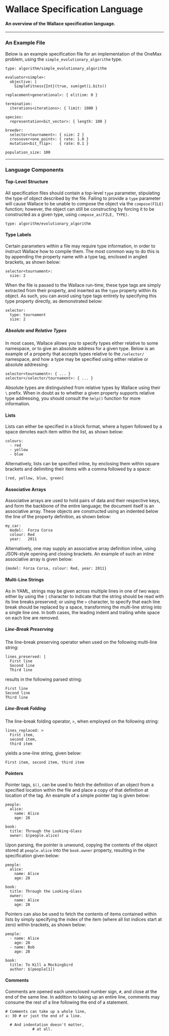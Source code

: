 # Wallace Specification Language
#### An overview of the Wallace specification language.

--------------------------------------------------------------------------------
### An Example File

Below is an example specification file for an implementation of the OneMax
problem, using the `simple_evolutionary_algorithm` type.

```
type: algorithm/simple_evolutionary_algorithm

evaluator<simple>:
  objective: |
    SimpleFitness{Int}(true, sum(get(i.bits))

replacement<generational>: { elitism: 0 }

termination:
  iterations<iterations>: { limit: 1000 }

species:
  representation<bit_vector>: { length: 100 }

breeder:
  selector<tournament>: { size: 2 }
  crossover<one_point>: { rate: 1.0 } 
  mutation<bit_flip>:   { rate: 0.1 }

population_size: 100
```

--------------------------------------------------------------------------------
### Language Components

#### Top-Level Structure

All specification files should contain a top-level `type` parameter, stipulating
the type of object described by the file. Failing to provide a `type` parameter
will cause Wallace to be unable to compose the object via the `compose(FILE)`
function; however, the object can still be constructing by forcing it to be
constructed as a given type, using `compose_as(FILE, TYPE)`.

```
type: algorithm/evolutionary_algorithm
```

#### Type Labels

Certain parameters within a file may require type information, in order to
instruct Wallace how to compile them. The most common way to do this is by
appending the property name with a type tag, enclosed in angled brackets,
as shown below:

```
selector<tournament>:
  size: 2
```

When the file is passed to the Wallace run-time, these type tags are simply
extracted from their property, and inserted as the `type` property within
its object. As such, you can avoid using type tags entirely by specifying
this type property directly, as demonstrated below:

```
selector:
  type: tournament
  size: 2
```

##### Absolute and Relative Types
In most cases, Wallace allows you to specify types either relative to some
namespace, or to give an absolute address for a given type. Below is an
example of a property that accepts types relative to the
`/selector/` namespace, and how a type may be specified using either
relative or absolute addressing:

```
selector<tournament>: { ... }
selector</selector/tournament>: { ... }
```

Absolute types are distinguished from relative types by Wallace using their
`\` prefix. When in doubt as to whether a given property supports relative
type addressing, you should consult the `help()` function for more information.

#### Lists

Lists can either be specified in a block format, where a hypen followed by
a space denotes each item within the list, as shown below:

```
colours:
  - red
  - yellow
  - blue
```

Alternatively, lists can be specified inline, by enclosing them within square
brackets and delimiting their items with a comma followed by a space:

```
[red, yellow, blue, green]
```

#### Associative Arrays

Associative arrays are used to hold pairs of data and their respective keys, and form
the backbone of the entire language; the document itself is an associative array. These
objects are constructed using an indented below the line of the property definition, as
shown below:

```
my_car:
  model:  Forza Corsa
  colour: Red
  year:   2011
```

Alternatively, one may supply an associative array definition inline, using JSON-style
opening and closing brackets. An example of such an inline associative array is given
below:

```
{model: Forza Corsa, colour: Red, year: 2011}
```

#### Multi-Line Strings

As in YAML, strings may be given across multiple lines in one of two ways: either by
using the `|` character to indicate that the string should be read with its line
breaks preserved; or using the `>` character, to specify that each line break should
be replaced by a space, transforming the multi-line string into a single line one.
In both cases, the leading indent and trailing white space on each line are removed.

##### Line-Break Preserving
The line-break preserving operator when used on the following multi-line string:
```
lines_preserved: |
  First line
  Second line
  Third line
```

results in the following parsed string:
```
First line
Second line
Third line
```

##### Line-Break Folding
The line-break folding operator, `>`, when employed on the following
string:
  
```
lines_replaced: >
  First item,
  second item,
  third item
```

yields a one-line string, given below:

```
First item, second item, third item
```

#### Pointers

Pointer tags, `$()`, can be used to fetch the definition of an object from
a specified location within the file and place a copy of that definition at
location of the tag. An example of a simple pointer tag is given below:

```
people:
  alice:
    name: Alice
    age: 28
    
book:
  title: Through the Looking-Glass
  owner: $(people.alice)
```

Upon parsing, the pointer is unwound, copying the contents of the object
stored at `people.alice` into the `book.owner` property, resulting in the
specification given below:

```
people:
  alice:
    name: Alice
    age: 28
    
book:
  title: Through the Looking-Glass
  owner:
    name: Alice
    age: 28
```

Pointers can also be used to fetch the contents of items contained
within lists by simply specifying the index of the item (where all list indices
start at zero) within brackets, as shown below:

```
people:
  - name: Alice
    age: 28
  - name: Bob
    age: 28

book:
  title: To Kill a Mockingbird
  author: $(people[1])
```

#### Comments

Comments are opened each unenclosed number sign, `#`, and close at the
end of the same line. In addition to taking up an entire line, comments
may consume the rest of a line following the end of a statement.


```
# Comments can take up a whole line,
x: 30 # or just the end of a line.

  # And indentation doesn't matter,
            # at all.
```


